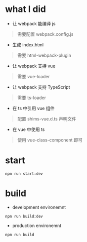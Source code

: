 # what I did
* 让 webpack 能编译 js
> 需要配置 webpack.config.js
* 生成 index.html
> 需要 html-webpack-plugin
* 让 webpack 支持 vue
> 需要 vue-loader
* 让 webpack 支持 TypeScript
> 需要 ts-loader
* 在 ts 中引用 vue 组件
> 配置 shims-vue.d.ts 声明文件
* 在 vue 中使用 ts
> 使用 vue-class-component 即可


# start
```
npm run start:dev
```
# build
* development environemnt
```
npm run build:dev
```
* production environemnt
```
npm run build
```